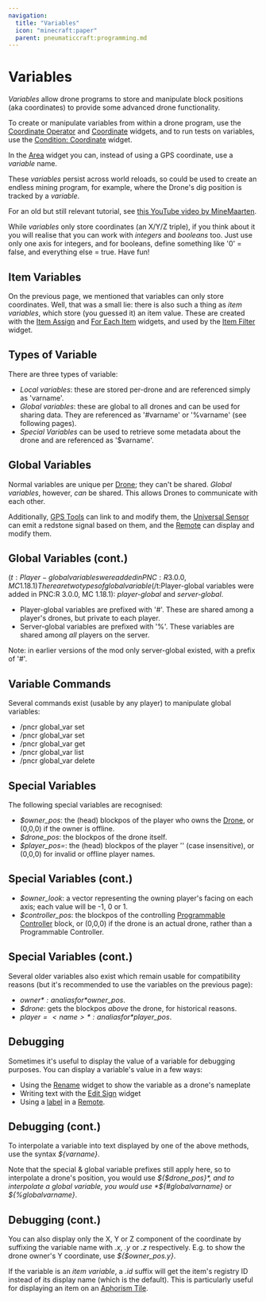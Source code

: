 ```yaml
---
navigation:
  title: "Variables"
  icon: "minecraft:paper"
  parent: pneumaticcraft:programming.md
---
```


# Variables

*Variables* allow drone programs to store and manipulate block positions (aka coordinates) to provide some advanced drone functionality.

To create or manipulate variables from within a drone program, use the [Coordinate Operator](./coordinate_operator.md) and [Coordinate](./coordinate.md) widgets, and to run tests on variables, use the [Condition: Coordinate](./condition_coordinate.md) widget.

In the [Area](./area.md) widget you can, instead of using a GPS coordinate, use a *variable* name.

These *variables* persist across world reloads, so could be used to create an endless mining program, for example, where the Drone's dig position is tracked by a *variable*.

For an old but still relevant tutorial, see [this YouTube video by MineMaarten](https://www.youtube.com/watch?v=FIjEdD_Yj9Y).

While *variables* only store coordinates (an X/Y/Z triple), if you think about it you will realise that you can work with *integers* and *booleans* too. Just use only one axis for integers, and for booleans, define something like '0' = false, and everything else = true. Have fun!

## Item Variables

On the previous page, we mentioned that variables can only store coordinates. Well, that was a small lie: there is also such a thing as *item variables*, which store (you guessed it) an item value. These are created with the [Item Assign](./item_assign.md) and [For Each Item](./for_each_item.md) widgets, and used by the [Item Filter](./item_filter.md) widget.

## Types of Variable

There are three types of variable:
- *Local variables*: these are stored per-drone and are referenced simply as 'varname'.
- *Global variables*: these are global to all drones and can be used for sharing data. They are referenced as '#varname' or '%varname' (see following pages).
- *Special Variables* can be used to retrieve some metadata about the drone and are referenced as '$varname'.

<a name="global"></a>
## Global Variables

Normal variables are unique per [Drone](../tools/drone.md); they can't be shared. *Global variables*, however, *can* be shared. This allows Drones to communicate with each other.

Additionally, [GPS Tools](../tools/gps_tool.md) can link to and modify them, the [Universal Sensor](../machines/universal_sensor.md) can emit a <Color hex="#f00">redstone signal</Color> based on them, and the [Remote](../tools/remote.md) can display and modify them.

## Global Variables (cont.)

<Color hex="#880">$(t:Player-global variables were added in PNC:R 3.0.0, MC 1.18.1)There are two types of global variable$(/t:Player-global variables were added in PNC:R 3.0.0, MC 1.18.1)</Color>: *player-global* and *server-global*.
- Player-global variables are prefixed with '#'. These are shared among a player's drones, but private to each player.
- Server-global variables are prefixed with '%'. These variables are shared among *all* players on the server.

Note: in earlier versions of the mod only server-global existed, with a prefix of '#'.

## Variable Commands

Several commands exist (usable by any player) to manipulate global variables:
- /pncr global_var set <varname> <x> <y> <z>
- /pncr global_var set <varname> <item-registry-id>
- /pncr global_var get <varname>
- /pncr global_var list
- /pncr global_var delete <varname>

<a name="special"></a>
## Special Variables

The following special variables are recognised:
- *$owner_pos*: the (head) blockpos of the player who owns the [Drone](../tools/drone.md), or (0,0,0) if the owner is offline.
- *$drone_pos*: the blockpos of the drone itself.
- *$player_pos=<name>*: the (head) blockpos of the player '<name>' (case insensitive), or (0,0,0) for invalid or offline player names.

<a name="special"></a>
## Special Variables (cont.)


- *$owner_look*: a vector representing the owning player's facing on each axis; each value will be -1, 0 or 1.
- *$controller_pos*: the blockpos of the controlling [Programmable Controller](./programmable_controller.md) block, or (0,0,0) if the drone is an actual drone, rather than a Programmable Controller.

<a name="special"></a>
## Special Variables (cont.)

Several older variables also exist which remain usable for compatibility reasons (but it's recommended to use the variables on the previous page):
- *$owner*: an alias for *$owner_pos*.
- *$drone*: gets the blockpos *above* the drone, for historical reasons.
- *$player=<name>*: an alias for *$player_pos*.

## Debugging

Sometimes it's useful to display the value of a variable for debugging purposes. You can display a variable's value in a few ways:
- Using the [Rename](./rename.md) widget to show the variable as a drone's nameplate
- Writing text with the [Edit Sign](./edit_sign.md) widget
- Using a [label](../tools/remote.md#label) in a [Remote](../tools/remote.md).

## Debugging (cont.)

To interpolate a variable into text displayed by one of the above methods, use the syntax *${varname}*.

Note that the special & global variable prefixes still apply here, so to interpolate a drone's position, you would use *${$drone_pos}*, and to interpolate a global variable, you would use *${#globalvarname}* or *${%globalvarname}*.

## Debugging (cont.)

You can also display only the X, Y or Z component of the coordinate by suffixing the variable name with *.x*, *.y* or *.z* respectively. E.g. to show the drone owner's Y coordinate, use *${$owner_pos.y}*.

If the variable is an *item variable*, a *.id* suffix will get the item's registry ID instead of its display name (which is the default). This is particularly useful for displaying an item on an [Aphorism Tile](../machines/aphorism_tile.md#items).

